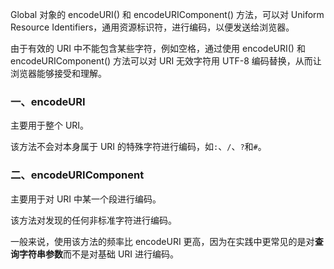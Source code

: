 
Global 对象的 encodeURI() 和 encodeURIComponent() 方法，可以对 Uniform Resource Identifiers，通用资源标识符，进行编码，以便发送给浏览器。

由于有效的 URI 中不能包含某些字符，例如空格，通过使用 encodeURI() 和 encodeURIComponent() 方法可以对 URI 无效字符用 UTF-8 编码替换，从而让浏览器能够接受和理解。

### 一、encodeURI

主要用于整个 URI。

该方法不会对本身属于 URI 的特殊字符进行编码，如`:`、`/`、`?`和`#`。



### 二、encodeURIComponent

主要用于对 URI 中某一个段进行编码。

该方法对发现的任何非标准字符进行编码。

一般来说，使用该方法的频率比 encodeURI 更高，因为在实践中更常见的是对**查询字符串参数**而不是对基础 URI 进行编码。

